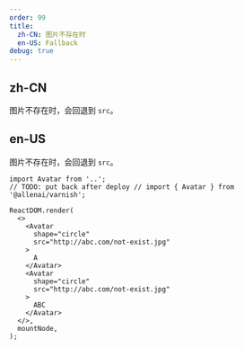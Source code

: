 ```yaml
---
order: 99
title:
  zh-CN: 图片不存在时
  en-US: Fallback
debug: true
---
```


## zh-CN

图片不存在时，会回退到 `src`。

## en-US

图片不存在时，会回退到 `src`。

```tsx
import Avatar from '..';
// TODO: put back after deploy // import { Avatar } from '@allenai/varnish';

ReactDOM.render(
  <>
    <Avatar
      shape="circle"
      src="http://abc.com/not-exist.jpg"
    >
      A
    </Avatar>
    <Avatar
      shape="circle"
      src="http://abc.com/not-exist.jpg"
    >
      ABC
    </Avatar>
  </>,
  mountNode,
);
```
